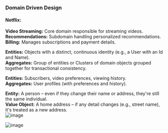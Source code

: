 ### Domain Driven Design

#### Netflix:
**Video Streaming:** Core domain responsible for streaming videos.  
**Recommendations:** Subdomain handling personalized recommendations.  
**Billing:** Manages subscriptions and payment details.  

**Entities:** Objects with a distinct, continuous identity (e.g., a User with an Id and Name).  
**Aggregates:** Group of entities or Clusters of domain objects grouped together for transactional consistency.  

**Entities:** Subscribers, video preferences, viewing history.  
**Aggregates:** User profiles (with preferences and history). 

**Entity:** A person – even if they change their name or address, they're still the same individual.  
**Value Object:** A home address – if any detail changes (e.g., street name), it's treated as a new address.  
![image](https://github.com/user-attachments/assets/bf4ab0e4-a29c-49cb-a2d7-07d386e7fa73)



![image](https://github.com/user-attachments/assets/991ce177-8111-4f8e-a118-9842b8b38163)
